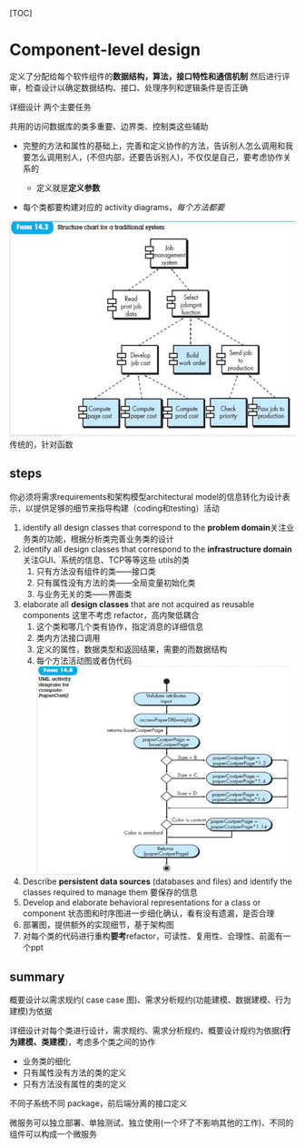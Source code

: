 [TOC]
# Component-level design
定义了分配给每个软件组件的**数据结构，算法，接口特性和通信机制**
然后进行评审，检查设计以确定数据结构、接口、处理序列和逻辑条件是否正确

详细设计 两个主要任务

共用的访问数据库的类多重要、边界类、控制类这些辅助

- 完整的方法和属性的基础上，完善和定义协作的方法，告诉别人怎么调用和我要怎么调用别人，(不但内部，还要告诉别人)，不仅仅是自己，要考虑协作关系的
  - 定义就是**定义参数**

- 每个类都要构建对应的 activity diagrams，*每个方法都要*

![](./ref/traditionalComponentDesign.PNG)
传统的，针对函数

## steps
你必须将需求requirements和架构模型architectural model的信息转化为设计表示，以提供足够的细节来指导构建（coding和testing）活动
1. identify all design classes that correspond to the **problem domain**关注业务类的功能，根据分析类完善业务类的设计
2. identify all design classes that correspond to the **infrastructure domain**关注GUI、系统的信息、TCP等等这些 utils的类
   1. 只有方法没有组件的类——接口类
   2. 只有属性没有方法的类——全局变量初始化类
   3. 与业务无关的类——界面类
3. elaborate all **design classes** that are not acquired as reusable components 这里不考虑 refactor，高内聚低耦合
   1. 这个类和哪几个类有协作，指定消息的详细信息
   2. 类内方法接口调用
   3. 定义的属性，数据类型和返回结果，需要的而数据结构
   4. 每个方法活动图或者伪代码
    ![](./ref/methodActivityDiagram.PNG)
4. Describe **persistent data sources** (databases and files) and identify the classes required to manage them 要保存的信息
5. Develop and elaborate behavioral representations for a class or component 状态图和时序图进一步细化确认，看有没有遗漏，是否合理
6. 部署图，提供额外的实现细节，基于架构图
7. 对每个类的代码进行重构**要考**refactor，可读性、复用性、合理性、前面有一个ppt

## summary
概要设计以需求规约( case case 图)、需求分析规约(功能建模、数据建模、行为建模)为依据

详细设计对每个类进行设计，需求规约、需求分析规约、概要设计规约为依据(**行为建模、类建模**)，考虑多个类之间的协作
- 业务类的细化
- 只有属性没有方法的类的定义
- 只有方法没有属性的类的定义

不同子系统不同 package，前后端分离的接口定义

微服务可以独立部署、单独测试、独立使用(一个坏了不影响其他的工作)、不同的组件可以构成一个微服务